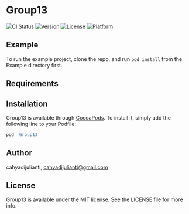 # Group13

[![CI Status](https://img.shields.io/travis/cahyadijulianti/Group13.svg?style=flat)](https://travis-ci.org/cahyadijulianti/Group13)
[![Version](https://img.shields.io/cocoapods/v/Group13.svg?style=flat)](https://cocoapods.org/pods/Group13)
[![License](https://img.shields.io/cocoapods/l/Group13.svg?style=flat)](https://cocoapods.org/pods/Group13)
[![Platform](https://img.shields.io/cocoapods/p/Group13.svg?style=flat)](https://cocoapods.org/pods/Group13)

## Example

To run the example project, clone the repo, and run `pod install` from the Example directory first.

## Requirements

## Installation

Group13 is available through [CocoaPods](https://cocoapods.org). To install
it, simply add the following line to your Podfile:

```ruby
pod 'Group13'
```

## Author

cahyadijulianti, cahyadijulianti@gmail.com

## License

Group13 is available under the MIT license. See the LICENSE file for more info.
